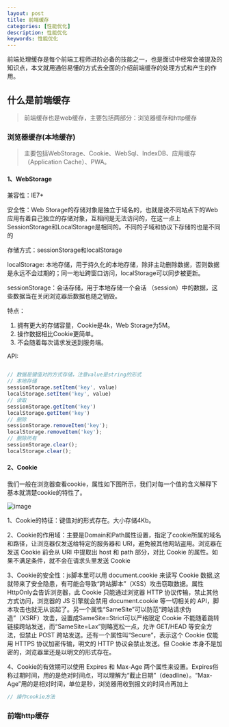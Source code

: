 ```yaml
---
layout: post
title: 前端缓存
categories: [性能优化]
description: 性能优化
keywords: 性能优化
---
```


前端处理缓存是每个前端工程师进阶必备的技能之一，也是面试中经常会被提及的知识点，本文就用通俗易懂的方式去全面的介绍前端缓存的处理方式和产生的作用。

## 什么是前端缓存

> 前端缓存也是web缓存，主要包括两部分：浏览器缓存和http缓存

### 浏览器缓存(本地缓存)
> 主要包括WebStorage、Cookie、WebSql、IndexDB、应用缓存（Application Cache）、PWA。

####  1、WebStorage

兼容性：IE7+

安全性：Web Storage的存储对象是独立于域名的，也就是说不同站点下的Web应用有着自己独立的存储对象，互相间是无法访问的，在这一点上SessionStorage和LocalStorage是相同的。不同的子域和协议下存储的也是不同的

存储方式：sessionStorage和localStorage

localStorage: 本地存储，用于持久化的本地存储，除非主动删除数据，否则数据是永远不会过期的；同一地址跨窗口访问，localStorage可以同步被更新。

sessionStorage：会话存储，用于本地存储一个会话 （session）中的数据，这些数据当在关闭浏览器后数据也随之销毁。

特点：
1. 拥有更大的存储容量，Cookie是4k，Web Storage为5M。
2. 操作数据相比Cookie更简单。
3. 不会随着每次请求发送到服务端。

API:

```javascript

// 数据是键值对的方式存储，注意value是string的形式
// 本地存储 
sessionStorage.setItem('key', value)
localStorage.setItem('key', value)
// 读取
sessionStorage.getItem('key')
localStorage.getItem('key')
// 删除
sessionStorage.removeItem('key');
localStorage.removeItem('key');
// 删除所有
sessionStorage.clear();
localStorage.clear();

```
#### 2、Cookie

我们一般在浏览器查看cookie，属性如下图所示，我们对每一个值的含义解释下基本就清楚cookie的特性了。

![image](https://kunyk.gitee.io/sansssimg/images/webcookie.jpg)

1、Cookie的特征：键值对的形式存在。大小存储4Kb。

2、Cookie的作用域：主要是Domain和Path属性设置，指定了cookie所属的域名和路径，让浏览器仅发送给特定的服务器和 URI，避免被其他网站盗用。浏览器在发送 Cookie 前会从 URI 中提取出 host 和 path 部分，对比 Cookie 的属性。如果不满足条件，就不会在请求头里发送 Cookie

3、Cookie的安全性：js脚本里可以用 document.cookie 来读写 Cookie 数据,这就带来了安全隐患，有可能会导致“跨站脚本”（XSS）攻击窃取数据。属性HttpOnly会告诉浏览器，此 Cookie 只能通过浏览器 HTTP 协议传输，禁止其他方式访问，浏览器的 JS 引擎就会禁用 document.cookie 等一切相关的 API，脚本攻击也就无从谈起了。另一个属性“SameSite”可以防范“跨站请求伪造”（XSRF）攻击，设置成SameSite=Strict可以严格限定 Cookie 不能随着跳转链接跨站发送，而“SameSite=Lax”则略宽松一点，允许 GET/HEAD 等安全方法，但禁止 POST 跨站发送。还有一个属性叫“Secure”，表示这个 Cookie 仅能用 HTTPS 协议加密传输，明文的 HTTP 协议会禁止发送。但 Cookie 本身不是加密的，浏览器里还是以明文的形式存在。

4、Cookie的有效期可以使用 Expires 和 Max-Age 两个属性来设置。Expires俗称过期时间，用的是绝对时间点，可以理解为“截止日期”（deadline）。“Max-Age”用的是相对时间，单位是秒，浏览器用收到报文的时间点再加上

```javascript
// 操作cookie方法
```

### 前端http缓存
